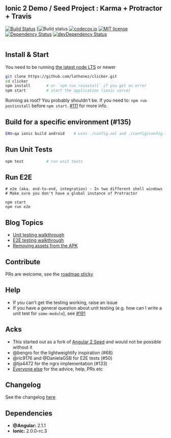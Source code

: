 ## Ionic 2 Demo / Seed Project : Karma + Protractor + Travis
[![Build Status](https://travis-ci.org/lathonez/clicker.svg?branch=master)](https://travis-ci.org/lathonez/clicker) [![Build status](https://ci.appveyor.com/api/projects/status/github/lathonez/clicker?svg=true) [![codecov.io](https://codecov.io/github/lathonez/clicker/coverage.svg?branch=master)](https://codecov.io/github/lathonez/clicker?branch=master) [![MIT license](http://img.shields.io/badge/license-MIT-brightgreen.svg)](http://opensource.org/licenses/MIT) [![Dependency Status](https://david-dm.org/lathonez/clicker/status.svg)](https://david-dm.org/lathonez/clicker) [![devDependency Status](https://david-dm.org/lathonez/clicker/dev-status.svg)](https://david-dm.org/lathonez/clicker#info=devDependencies)
<p align="center">
  <img src="http://lathonez.github.io/images/ionic2_unit_testing/clicker.gif" alt=""/>
</p>

## Install & Start

You need to be running [the latest node LTS](https://nodejs.org/en/download/) or newer

```bash
git clone https://github.com/lathonez/clicker.git
cd clicker
npm install       # or `npm run reinstall` if you get an error
npm start         # start the application (ionic serve)
```

Running as root? You probably shouldn't be. If you need to: `npm run postinstall` before `npm start`. [#111](https://github.com/lathonez/clicker/issues/111) for more info.

## Build for a specific environment (#135)
```bash
ENV=qa ionic build android    # uses ./config.xml and ./config/config.ts from ./config/qa
```

## Run Unit Tests
```bash
npm test          # run unit tests
```

## Run E2E
```
# e2e (aka. end-to-end, integration) - In two different shell windows
# Make sure you don't have a global instance of Protractor

npm start
npm run e2e
```

## Blog Topics

* [Unit testing walkthrough](http://lathonez.com/2016/ionic-2-unit-testing/)
* [E2E testing walkthrough](http://lathonez.com/2016/ionic-2-e2e-testing/)
* [Removing assets from the APK](http://lathonez.com/2016/cordova-remove-assets/)

## Contribute
PRs are welcome, see the [roadmap sticky](https://github.com/lathonez/clicker/issues/38)

## Help

* If you can't get the testing working, raise an issue
* If you have a general question about unit testing (e.g. how can I write a unit test for `some-module`), see [#191](https://github.com/lathonez/clicker/issues/191)

## Acks

* This started out as a fork of [Angular 2 Seed](https://github.com/mgechev/angular2-seed) and would not be possible without it
* @bengro for the lightweightify inspiration (#68)
* @ric9176 and @DanielaGSB for E2E tests (#50)
* @tja4472 for the ngrx implementation (#133)
* [Everyone else](https://github.com/lathonez/clicker/graphs/contributors) for the advice, help, PRs etc

## Changelog

See the changelog [here](https://github.com/lathonez/clicker/blob/master/CHANGELOG.md)

## Dependencies

* **@Angular:** 2.1.1
* **Ionic:** 2.0.0-rc.3
